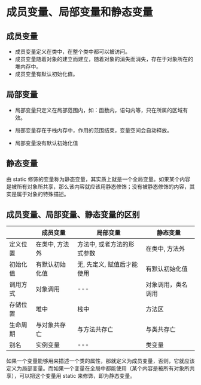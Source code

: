 # 成员变量、局部变量和静态变量

## 成员变量

- 成员变量定义在类中，在整个类中都可以被访问。
- 成员变量随着对象的建立而建立，随着对象的消失而消失，存在于对象所在的堆内存中。
- 成员变量有默认初始化值。

## 局部变量

- 局部变量只定义在局部范围内，如：函数内，语句内等，只在所属的区域有效。

- 局部变量存在于栈内存中，作用的范围结束，变量空间会自动释放。
- 局部变量没有默认初始化值


## 静态变量

由 static 修饰的变量称为静态变量，其实质上就是一个全局变量。如果某个内容是被所有对象所共享，那么该内容就应该用静态修饰；没有被静态修饰的内容，其实是属于对象的特殊描述。



## 成员变量、局部变量、静态变量的区别


|  |成员变量|局部变量|静态变量|
|---|---|---|---|
|定义位置|在类中, 方法外|方法中, 或者方法的形式参数|在类中, 方法外|
|初始化值|有默认初始化值|无, 先定义, 赋值后才能使用|有默认初始化值|
|调用方式|对象调用|---|对象调用，类名调用|
|存储位置|堆中|栈中|方法区|
|生命周期|与对象共存亡|与方法共存亡|与类共存亡|
|别名|实例变量|---|类变量|

如果一个变量能够用来描述一个类的属性，那就定义为成员变量，否则，它就应该定义为局部变量。而如果一个变量在全局中都能使用（某个内容是被所有对象所共享），可以把这个变量用 static 来修饰，即为静态变量。
